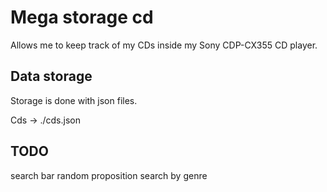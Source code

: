 # Mega storage cd

Allows me to keep track of my CDs inside my Sony CDP-CX355 CD player.

## Data storage

Storage is done with json files.

Cds -> ./cds.json

## TODO

search bar
random proposition
search by genre